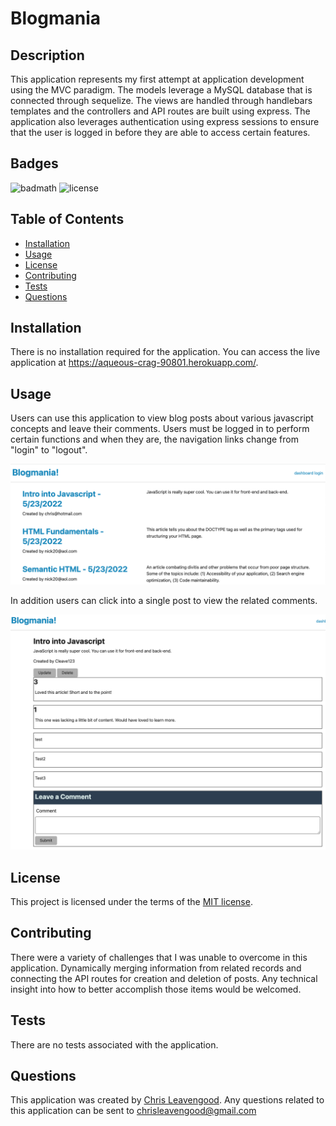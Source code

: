 # Blogmania

## Description

This application represents my first attempt at application development using the MVC paradigm. The models leverage a MySQL database that is connected through sequelize. The views are handled through handlebars templates and the controllers and API routes are built using express. The application also leverages authentication using express sessions to ensure that the user is logged in before they are able to access certain features.

## Badges

![badmath](https://img.shields.io/github/languages/top/lernantino/badmath) ![license](https://img.shields.io/github/license/Cleave13/blogmania)

## Table of Contents

- [Installation](#installation)
- [Usage](#usage)
- [License](#license)
- [Contributing](#contributing)
- [Tests](#tests)
- [Questions](#questions)

## Installation

There is no installation required for the application. You can access the live application at https://aqueous-crag-90801.herokuapp.com/.

## Usage

Users can use this application to view blog posts about various javascript concepts and leave their comments. Users must be logged in to perform certain functions and when they are, the navigation links change from "login" to "logout".

![homepage](./public/images/blogmania.png)

In addition users can click into a single post to view the related comments.

![post](./public/images/post.png)

## License

This project is licensed under the terms of the [MIT license](https://choosealicense.com/licenses/mit/).

## Contributing

There were a variety of challenges that I was unable to overcome in this application. Dynamically merging information from related records and connecting the API routes for creation and deletion of posts. Any technical insight into how to better accomplish those items would be welcomed.

## Tests

There are no tests associated with the application.

## Questions

This application was created by [Chris Leavengood](https://github.com/Cleave13). Any questions related to this application can be sent to chrisleavengood@gmail.com
